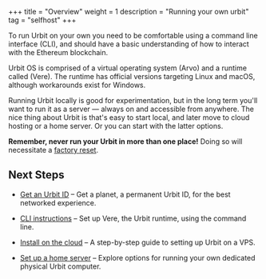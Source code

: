 +++
title = "Overview"
weight = 1
description = "Running your own urbit"
tag = "selfhost"
+++


To run Urbit on your own you need to be comfortable using a command line
interface (CLI), and should have a basic understanding of how to interact with
the Ethereum blockchain.

Urbit OS is comprised of a virtual operating system (Arvo) and a runtime called
(Vere). The runtime has official versions targeting Linux and macOS, although
workarounds exist for Windows.

Running Urbit locally is good for experimentation, but in the long term you'll
want to run it as a server — always on and accessible from anywhere. The nice
thing about Urbit is that's easy to start local, and later move to cloud hosting
or a home server. Or you can start with the latter options.

**Remember, never run your Urbit in more than one place!** Doing so will necessitate
a [factory reset](https://operators.urbit.org/manual/id/guide-to-resets).

## Next Steps

- [Get an Urbit ID](/getting-started/get-id) – Get a planet, a permanent Urbit ID, for the best networked experience.

- [CLI instructions](/getting-started/cli) – Set up Vere, the Urbit runtime, using the command line.

- [Install on the cloud](/getting-started/cloud-hosting) – A step-by-step guide to setting up Urbit on a VPS.

- [Set up a home server](/getting-started/home-servers) – Explore options for running your own dedicated physical Urbit computer.
